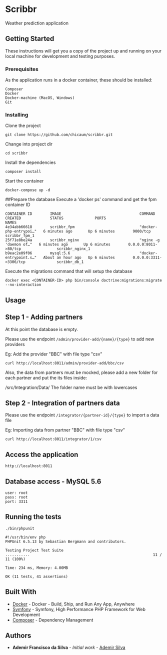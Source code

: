 # Scribbr

Weather prediction application

## Getting Started

These instructions will get you a copy of the project up and running on your local machine for development and testing purposes.

### Prerequisites

As the application runs in a docker container, these should be installed:

```
Composer
Docker
Docker-machine (MacOS, Windows)
Git
```

### Installing

Clone the project


```
git clone https://github.com/chicaum/scribbr.git
```

Change into project dir

```
cd scribbr
```

Install the dependencies

```
composer install
```

Start the container
```
docker-compose up -d
```

##Prepare the database
Execute a 'docker ps' command and get the fpm container ID
```
CONTAINER ID        IMAGE                                   COMMAND                  CREATED             STATUS              PORTS                               NAMES
4e34abb66618        scribbr_fpm                             "docker-php-entrypoi…"   6 minutes ago       Up 6 minutes        9000/tcp                            scribbr_fpm_1
25f71e8be24a        scribbr_nginx                           "nginx -g 'daemon of…"   6 minutes ago       Up 6 minutes        0.0.0.0:8011->80/tcp                scribbr_nginx_1
b9eac2e09f06        mysql:5.6                               "docker-entrypoint.s…"   About an hour ago   Up 6 minutes        0.0.0.0:3311->3306/tcp              scribbr_db_1
```

Execute the migrations command that will setup the database
```
docker exec <CONTAINER-ID> php bin/console doctrine:migrations:migrate --no-interaction
```
## Usage
## Step 1 - Adding partners
At this point the database is empty.

Please use the endpoint `/admin/provider-add/{name}/{type}` to add new providers

Eg: Add the provider "BBC" with file type "csv"

`curl http://localhost:8011/admin/provider-add/bbc/csv`

Also, the data from partners must be mocked, please add a new folder for each partner and put the its files inside:

/src/Integration/Data/<provider-name>  The folder name must be with lowercases 

## Step 2 - Integration of partners data

Please use the endpoint `/integrator/{partner-id}/{type}` to import a data file

Eg: Importing data from partner "BBC" with file type "csv"

`curl http://localhost:8011/integrator/1/csv`


## Access the application

```
http://localhost:8011
```

## Database access - MySQL 5.6

```
user: root
pass: root
port: 3311
```
 
## Running the tests

```
./bin/phpunit

#!/usr/bin/env php
PHPUnit 6.5.13 by Sebastian Bergmann and contributors.

Testing Project Test Suite
...........                                                       11 / 11 (100%)

Time: 234 ms, Memory: 4.00MB

OK (11 tests, 41 assertions)
```

## Built With

* [Docker](https://www.docker.com/) - Docker - Build, Ship, and Run Any App, Anywhere
* [Symfony](https://symfony.com/) - Symfony, High Performance PHP Framework for Web Development
* [Composer](https://getcomposer.org/) - Dependency Management

## Authors

* **Ademir Francisco da Silva** - *Initial work* - [Ademir Silva](https://github.com/chicaum)